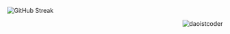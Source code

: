 ![GitHub Streak](https://streak-stats.demolab.com?user=daoistcoder&theme=yellowdark&border_radius=5&card_width=1000)
  
<p align="right"><img src="https://komarev.com/ghpvc/?username=daoistcoder&label=Profile%20Views&color=0e75b6&style=flat" alt="daoistcoder" /></p>






